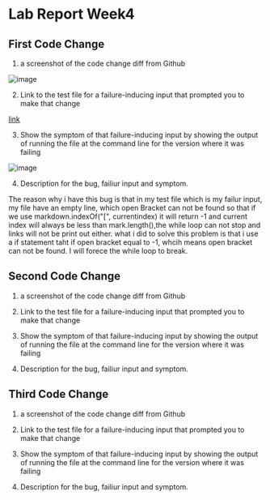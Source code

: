# Lab Report Week4 #

## First Code Change
1. a screenshot of the code change diff from Github

![image](https://user-images.githubusercontent.com/97008935/165000464-0f15d2b5-562a-4f30-9e30-d4c0e06390cb.png)

2. Link to the test file for a failure-inducing input that prompted you to make that
change

[link](https://github.com/A17138501/markdown-parser/edit/main/test-file.md)

3. Show the symptom of that failure-inducing input by showing the output of
running the file at the command line for the version where it was failing


![image](https://user-images.githubusercontent.com/97008935/165002034-8f03252d-fba6-44f4-9e9e-9cb6b22924e1.png)

4. Description for the bug, failiur input and symptom.

The reason why i have this bug is that in my test file which is my failur input, my file have an empty line, which open Bracket can not be found so that if we use markdown.indexOf("[", currentindex) it will return -1 and current index will always be less than mark.length(),the while loop can not stop and links will not be print out either. what i did to solve this problem is that i use a if statement taht if open bracket equal to -1, whcih means open bracket can not be found. I will forece the while loop to break. 


## Second Code Change

1. a screenshot of the code change diff from Github

2. Link to the test file for a failure-inducing input that prompted you to make that
change

3. Show the symptom of that failure-inducing input by showing the output of
running the file at the command line for the version where it was failing

4. Description for the bug, failiur input and symptom.


## Third Code Change

1. a screenshot of the code change diff from Github

2. Link to the test file for a failure-inducing input that prompted you to make that
change

3. Show the symptom of that failure-inducing input by showing the output of
running the file at the command line for the version where it was failing

4. Description for the bug, failiur input and symptom.


